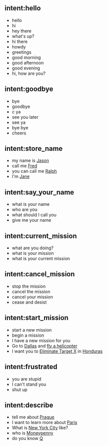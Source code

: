 ## intent:hello
- hello
- hi
- hey there
- what's up?
- hi there
- howdy
- greetings
- good morning
- good afternoon
- good evening
- hi, how are you?

## intent:goodbye
- bye
- goodbye
- c ya
- see you later
- see ya
- bye bye
- cheers

## intent:store_name
- my name is [Jason](user_name)
- call me [Fred](user_name)
- you can call me [Ralph](user_name)
- I'm [Jane](user_name)

## intent:say_your_name
- what is your name
- who are you
- what should I call you
- give me your name

## intent:current_mission
- what are you doing?
- what is your mission
- what is your current mission

## intent:cancel_mission
- stop the mission
- cancel the mission
- cancel your mission
- cease and desist

## intent:start_mission
- start a new mission
- begin a mission
- I have a new mission for you
- Go to [Dallas](mission_destination) and [fly a helicopter](mission_objective)
- I want you to [Eliminate Target X](mission_objective) in [Honduras](mission_destination)

## intent:frustrated
- you are stupid
- I can't stand you
- shut up

## intent:describe
- tell me about [Prague](location)
- I want to learn more about [Paris](location)
- What is [New York City](location) like?
- who is [Moneypenny](person)
- do you know [Q](person)